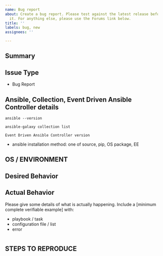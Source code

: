 ```yaml
---
name: Bug report
about: Create a bug report. Please test against the latest release before submitting
  it. For anything else, please use the Forums link below.
title: ''
labels: bug, new
assignees: ''

---
```


<!--- Verify first that your issue is not already reported on GitHub -->
<!--- Also test if the latest release are affected -->

## Summary

<!--- Explain the problem briefly below -->

## Issue Type

- Bug Report

## Ansible, Collection, Event Driven Ansible Controller details

<!--- Paste verbatim output between triple backticks -->

```console (paste below)
ansible --version

ansible-galaxy collection list

Event Driven Ansible Controller version

```

- ansible installation method: one of source, pip, OS package, EE

## OS / ENVIRONMENT

<!--- Provide all relevant information below, e.g. target OS versions, network device firmware, etc. -->

## Desired Behavior

<!--- Describe what you expected to happen when running the steps above -->

## Actual Behavior

<!--- Describe what actually happened. If possible run with extra verbosity (-vvvv) -->

Please give some details of what is actually happening.
Include a [minimum complete verifiable example] with:

- playbook / task
- configuration file / list
- error

<!--- Paste verbatim command output between triple backticks -->

```console (error)

```

## STEPS TO REPRODUCE

<!--- Describe exactly how to reproduce the problem, using a minimal test-case -->

<!--- Paste example playbooks or commands between triple backticks below -->

```yaml (playbook/task)

```

```yaml (config/list/array/variables)

```

<!--- HINT: You can paste gist.github.com links for larger files -->

<!-- [minimum complete verifiable example]: http://stackoverflow.com/help/mcve -->
